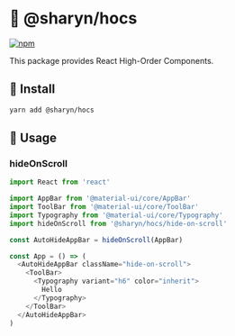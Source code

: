 # 🌹 @sharyn/hocs

[![npm](https://img.shields.io/npm/v/@sharyn/hocs.svg)](https://www.npmjs.com/package/@sharyn/hocs)

This package provides React High-Order Components.

## 🌹 Install

```bash
yarn add @sharyn/hocs
```

## 🌹 Usage

### hideOnScroll

```js
import React from 'react'

import AppBar from '@material-ui/core/AppBar'
import ToolBar from '@material-ui/core/ToolBar'
import Typography from '@material-ui/core/Typography'
import hideOnScroll from '@sharyn/hocs/hide-on-scroll'

const AutoHideAppBar = hideOnScroll(AppBar)

const App = () => (
  <AutoHideAppBar className="hide-on-scroll">
    <ToolBar>
      <Typography variant="h6" color="inherit">
        Hello
      </Typography>
    </ToolBar>
  </AutoHideAppBar>
)
```
